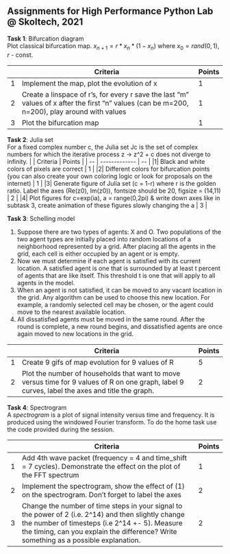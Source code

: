 ## Assignments for High Performance Python Lab @ Skoltech, 2021

**Task 1**: Bifurcation diagram     
Plot classical bifurcation map. $x_{n+1} = r * x_n * (1 - x_n)$ where $x_0 = rand(0, 1)$, $r$ - const.

| | Criteria  | Points |
| -- | ------------- | -- |
|1| Implement the map, plot the evolution of x | 1 |
|2| Create a linspace of r’s, for every r save the last “m” values of x after the first “n” values (can be m=200, n=200), play around with values | 1 |
|3| Plot the bifurcation map | 1 |


**Task 2**: Julia set    
For a fixed complex number c, the Julia set Jc is the set of complex numbers for which the iterative process 
z -> z^2 + c
does not diverge to infinity.
| | Criteria  | Points |
| -- | ------------- | -- |
|1| Black and white colors of pixels are correct | 1 |
|2| Different colors for bifurcation points (you can also create your own coloring logic or look for proposals on the internet) | 1 |
|3| Generate figure of Julia set (c = 1-r) where r is the golden ratio. Label the axes (Re(z0), Im(z0)), fontsize should be 20, figsize = (14,11) | 2 |
|4| Plot figures for c=exp(ia), a = range(0,2pi) & write down axes like in subtask 3, create animation of these figures slowly changing the a | 3 |


**Task 3**: Schelling model    
1) Suppose there are two types of agents: X and O. Two populations of the two agent types are initially placed into random locations of a neighborhood
represented by a grid. After placing all the agents in the grid, each cell is either occupied by an agent or is empty.
2) Now we must determine if each agent is satisfied with its current location. A satisfied agent is one that is surrounded by at least t percent of agents that are like itself. This threshold t is one that will apply to all agents in the model.
3) When an agent is not satisfied, it can be moved to any vacant location in the grid. Any algorithm can be used to choose this new location. For example, a randomly selected cell may be chosen, or the agent could move to the nearest available location.
4) All dissatisfied agents must be moved in the same round. After the round is complete, a new round begins, and dissatisfied agents are once again moved to new locations in the grid.

| | Criteria  | Points |
| -- | ------------- | -- |
|1| Create 9 gifs of map evolution for 9 values of R | 5 |
|2| Plot the number of households that want to move versus time for 9 values of R on one graph, label 9 curves, label the axes and title the graph. | 2 |



**Task 4**: Spectrogram    
A *spectrogram* is a plot of signal intensity versus time and frequency. It is produced using the windowed Fourier transform. To do the home task use the code provided during the session.

| | Criteria  | Points |
| -- | ------------- | -- |
|1| Add 4th wave packet (frequency = 4 and time_shift = 7 cycles). Demonstrate the effect on the plot of the FFT spectrum | 1 |
|2|  Implement the spectrogram, show the effect of (1) on the spectrogram. Don’t forget to label the axes | 2 |
|3| Change the number of time steps in your signal to the power of 2 (i.e. 2^14) and then slightly change the number of timesteps (i.e 2^14 +- 5). Measure the timing, can you explain the difference? Write something as a possible explanation. | 2 |



